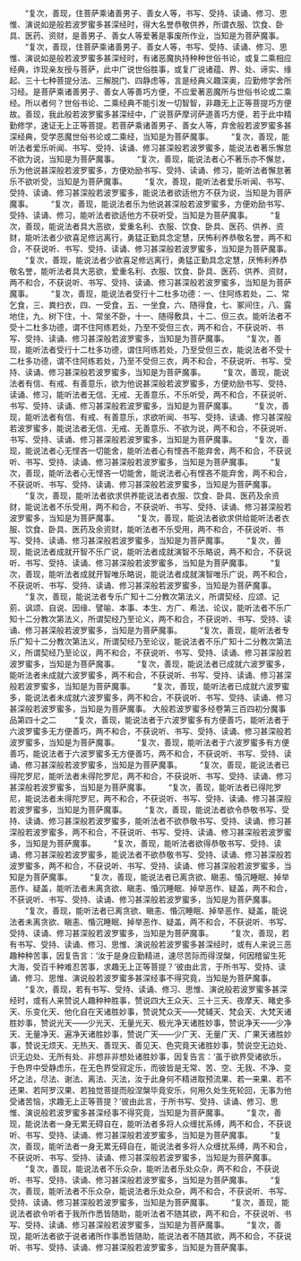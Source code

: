 <!-- { "loadSidebar": true } -->
　　“复次，善现，住菩萨乘诸善男子、善女人等，书写、受持、读诵、修习、思惟、演说如是般若波罗蜜多甚深经时，得大名誉恭敬供养，所谓衣服、饮食、卧具、医药、资财，是善男子、善女人等爱著是事废所作业，当知是为菩萨魔事。
　　“复次，善现，住菩萨乘诸善男子、善女人等，书写、受持、读诵、修习、思惟、演说如是般若波罗蜜多甚深经时，有诸恶魔执持种种世俗书论，或复二乘相应经典，诈现亲友授与菩萨，此中广说世俗胜事，或复广说诸蕴、界、处、谛实、缘起、三十七种菩提分法、三解脱门、四静虑等，言是经典义趣深奥，应勤修学舍所习经。是菩萨乘诸善男子、善女人等善巧方便，不应爱著恶魔所与世俗书论或二乘经。所以者何？世俗书论、二乘经典不能引发一切智智，非趣无上正等菩提巧方便故。善现，我此般若波罗蜜多甚深经中，广说菩萨摩诃萨道善巧方便，若于此中精勤修学，速证无上正等菩提。若菩萨乘诸善男子、善女人等，弃舍般若波罗蜜多甚深经典，受学恶魔世俗书论或二乘经，当知是为菩萨魔事。
　　“复次，善现，能听法者爱乐听闻、书写、受持、读诵、修习甚深般若波罗蜜多，能说法者著乐懈怠不欲为说，当知是为菩萨魔事。
　　“复次，善现，能说法者心不著乐亦不懈怠，乐为他说甚深般若波罗蜜多，方便劝励书写、受持、读诵、修习，能听法者懈怠著乐不欲听受，当知是为菩萨魔事。
　　“复次，善现，能听法者爱乐听闻、书写、受持、读诵、修习甚深般若波罗蜜多，能说法者欲适他方不获为说，当知是为菩萨魔事。
　　“复次，善现，能说法者乐为他说甚深般若波罗蜜多，方便劝励书写、受持、读诵、修习，能听法者欲适他方不获听受，当知是为菩萨魔事。
　　“复次，善现，能说法者具大恶欲，爱重名利、衣服、饮食、卧具、医药、供养、资财，能听法者少欲喜足修远离行，勇猛正勤具念定慧，厌怖利养恭敬名誉，两不和合，不获说听、书写、受持、读诵、修习甚深般若波罗蜜多，当知是为菩萨魔事。
　　“复次，善现，能说法者少欲喜足修远离行，勇猛正勤具念定慧，厌怖利养恭敬名誉，能听法者具大恶欲，爱重名利、衣服、饮食、卧具、医药、供养、资财，两不和合，不获说听、书写、受持、读诵、修习甚深般若波罗蜜多，当知是为菩萨魔事。
　　“复次，善现，能说法者受行十二杜多功德：一、住阿练若处，二、常乞食，三、粪扫衣，四、一受食，五、一坐食，六、随得食，七、冢间住，八、露地住，九、树下住，十、常坐不卧，十一、随得敷具，十二、但三衣。能听法者不受十二杜多功德，谓不住阿练若处，乃至不受但三衣，两不和合，不获说听、书写、受持、读诵、修习甚深般若波罗蜜多，当知是为菩萨魔事。
　　“复次，善现，能听法者受行十二杜多功德，谓住阿练若处，乃至受但三衣，能说法者不受十二杜多功德，谓不住阿练若处，乃至不受但三衣，两不和合，不获说听、书写、受持、读诵、修习甚深般若波罗蜜多，当知是为菩萨魔事。
　　“复次，善现，能说法者有信、有戒、有善意乐，欲为他说甚深般若波罗蜜多，方便劝励书写、受持、读诵、修习，能听法者无信、无戒、无善意乐，不乐听受，两不和合，不获说听、书写、受持、读诵、修习甚深般若波罗蜜多，当知是为菩萨魔事。
　　“复次，善现，能听法者有信、有戒、有善意乐，求欲听闻、书写、受持、读诵、修习甚深般若波罗蜜多，能说法者无信、无戒、无善意乐、不欲为说，两不和合，不获说听、书写、受持、读诵、修习甚深般若波罗蜜多，当知是为菩萨魔事。
　　“复次，善现，能说法者心无悭吝一切能舍，能听法者心有悭吝不能弃舍，两不和合，不获说听、书写、受持、读诵、修习甚深般若波罗蜜多，当知是为菩萨魔事。
　　“复次，善现，能听法者心无悭吝一切能舍，能说法者心有悭吝不能弃舍，两不和合，不获说听、书写、受持、读诵、修习甚深般若波罗蜜多，当知是为菩萨魔事。
　　“复次，善现，能听法者欲求供养能说法者衣服、饮食、卧具、医药及余资财，能说法者不乐受用，两不和合，不获说听、书写、受持、读诵、修习甚深般若波罗蜜多，当知是为菩萨魔事。
　　“复次，善现，能说法者欲求供给能听法者衣服、饮食、卧具、医药及余资财，能听法者不乐受用，两不和合，不获说听、书写、受持、读诵、修习甚深般若波罗蜜多，当知是为菩萨魔事。
　　“复次，善现，能说法者成就开智不乐广说，能听法者成就演智不乐略说，两不和合，不获说听、书写、受持、读诵、修习甚深般若波罗蜜多，当知是为菩萨魔事。
　　“复次，善现，能听法者成就开智唯乐略说，能说法者成就演智唯乐广说，两不和合，不获说听、书写、受持、读诵、修习甚深般若波罗蜜多，当知是为菩萨魔事。
　　“复次，善现，能说法者专乐广知十二分教次第法义，所谓契经、应颂、记莂、讽颂、自说、因缘、譬喻、本事、本生、方广、希法、论议，能听法者不乐广知十二分教次第法义，所谓契经乃至论义，两不和合，不获说听、书写、受持、读诵、修习甚深般若波罗蜜多，当知是为菩萨魔事。
　　“复次，善现，能听法者专乐广知十二分教次第法义，所谓契经乃至论议，能说法者不乐广知十二分教次第法义，所谓契经乃至论议，两不和合，不获说听、书写、受持、读诵、修习甚深般若波罗蜜多，当知是为菩萨魔事。
　　“复次，善现，能说法者已成就六波罗蜜多，能听法者未成就六波罗蜜多，两不和合，不获说听、书写、受持、读诵、修习甚深般若波罗蜜多，当知是为菩萨魔事。
　　“复次，善现，能听法者已成就六波罗蜜多，能说法者未成就六波罗蜜多，两不和合，不获说听、书写、受持、读诵、修习甚深般若波罗蜜多，当知是为菩萨魔事。
大般若波罗蜜多经卷第三百四初分魔事品第四十之二
　　“复次，善现，能说法者于六波罗蜜多有方便善巧，能听法者于六波罗蜜多无方便善巧，两不和合，不获说听、书写、受持、读诵、修习甚深般若波罗蜜多，当知是为菩萨魔事。
　　“复次，善现，能听法者于六波罗蜜多有方便善巧，能说法者于六波罗蜜多无方便善巧，两不和合，不获说听、书写、受持、读诵、修习甚深般若波罗蜜多，当知是为菩萨魔事。
　　“复次，善现，能说法者已得陀罗尼，能听法者未得陀罗尼，两不和合，不获说听、书写、受持、读诵、修习甚深般若波罗蜜多，当知是为菩萨魔事。
　　“复次，善现，能听法者已得陀罗尼，能说法者未得陀罗尼，两不和合，不获说听、书写、受持、读诵、修习甚深般若波罗蜜多，当知是为菩萨魔事。
　　“复次，善现，能说法者欲令恭敬书写、受持、读诵、修习甚深般若波罗蜜多，能听法者不欲恭敬书写、受持、读诵、修习甚深般若波罗蜜多，两不和合，不获说听、书写、受持、读诵、修习甚深般若波罗蜜多，当知是为菩萨魔事。
　　“复次，善现，能听法者欲得恭敬书写、受持、读诵、修习甚深般若波罗蜜多，能说法者不欲恭敬书写、受持、读诵、修习甚深般若波罗蜜多，两不和合，不获说听、书写、受持、读诵、修习甚深般若波罗蜜多，当知是为菩萨魔事。
　　“复次，善现，能说法者已离贪欲、瞋恚、惛沉睡眠、掉举恶作、疑盖，能听法者未离贪欲、瞋恚、惛沉睡眠、掉举恶作、疑盖，两不和合，不获说听、书写、受持、读诵、修习甚深般若波罗蜜多，当知是为菩萨魔事。
　　“复次，善现，能听法者已离贪欲、瞋恚、惛沉睡眠、掉举恶作、疑盖，能说法者未离贪欲、瞋恚、惛沉睡眠、掉举恶作、疑盖，两不和合，不获说听、书写、受持、读诵、修习甚深般若波罗蜜多，当知是为菩萨魔事。
　　“复次，善现，若有书写、受持、读诵、修习、思惟、演说般若波罗蜜多甚深经时，或有人来说三恶趣种种苦事，因复告言：‘汝于是身应勤精进，速尽苦际而得涅槃，何因稽留生死大海，受百千种难忍苦事，求趣无上正等菩提？’彼由此言，于所书写、受持、读诵、修习、思惟、演说般若波罗蜜多甚深经事不得究竟，当知是为菩萨魔事。
　　“复次，善现，若有书写、受持、读诵、修习、思惟、演说般若波罗蜜多甚深经时，或有人来赞说人趣种种胜事，赞说四大王众天、三十三天、夜摩天、睹史多天、乐变化天、他化自在天诸胜妙事，赞说梵众天——梵辅天、梵会天、大梵天诸胜妙事，赞说光天——少光天、无量光天、极光净天诸胜妙事，赞说净天——少净天、无量净天、遍净天诸胜妙事，赞说广天——少广天、无量广天、广果天诸胜妙事，赞说无烦天、无热天、善现天、善见天、色究竟天诸胜妙事，赞说空无边处、识无边处、无所有处、非想非非想处诸胜妙事，因复告言：‘虽于欲界受诸欲乐，于色界中受静虑乐，在无色界受寂定乐，而彼皆是无常、苦、空、无我、不净、变坏之法，尽法、谢法、离法、灭法，汝于此身何不精进取预流果、若一来果、若不还果、若阿罗汉果、若独觉菩提而般涅槃毕竟安乐，何用久处生死轮回，无事为他受诸苦恼，求趣无上正等菩提？’彼由此言，于所书写、受持、读诵、修习、思惟、演说般若波罗蜜多甚深经事不得究竟，当知是为菩萨魔事。
　　“复次，善现，能说法者一身无累无碍自在，能听法者多将人众缠扰系缚，两不和合，不获说听、书写、受持、读诵、修习甚深般若波罗蜜多，当知是为菩萨魔事。
　　“复次，善现，能听法者一身无累无碍自在，能说法者多将人众缠扰系缚，两不和合，不获说听、书写、受持、读诵、修习甚深般若波罗蜜多，当知是为菩萨魔事。
　　“复次，善现，能说法者不乐众杂，能听法者乐处众杂，两不和合，不获说听、书写、受持、读诵、修习甚深般若波罗蜜多，当知是为菩萨魔事。
　　“复次，善现，能听法者不乐众杂，能说法者乐处众杂，两不和合，不获说听、书写、受持、读诵、修习甚深般若波罗蜜多，当知是为菩萨魔事。
　　“复次，善现，能说法者欲令听者于我所作悉皆随助，能听法者不随其欲，两不和合，不获说听、书写、受持、读诵、修习甚深般若波罗蜜多，当知是为菩萨魔事。
　　“复次，善现，能听法者欲于说者诸所作事悉皆随助，能说法者不随其欲，两不和合，不获说听、书写、受持、读诵、修习甚深般若波罗蜜多，当知是为菩萨魔事。
